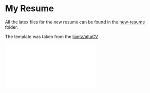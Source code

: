 # My Resume

All the latex files for the new resume can be found in the [new-resume](/new-resume) folder.

The template was taken from the [liantz/altaCV](https://github.com/liantze/AltaCV)

<embed src="Mehtab_Zafar_resume.pdf" type="application/pdf">
